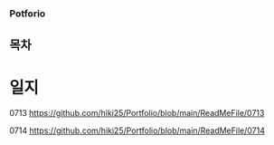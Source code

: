 ### Potforio

## 목차
 # 일지 
  0713 https://github.com/hiki25/Portfolio/blob/main/ReadMeFile/0713

  0714 https://github.com/hiki25/Portfolio/blob/main/ReadMeFile/0714
